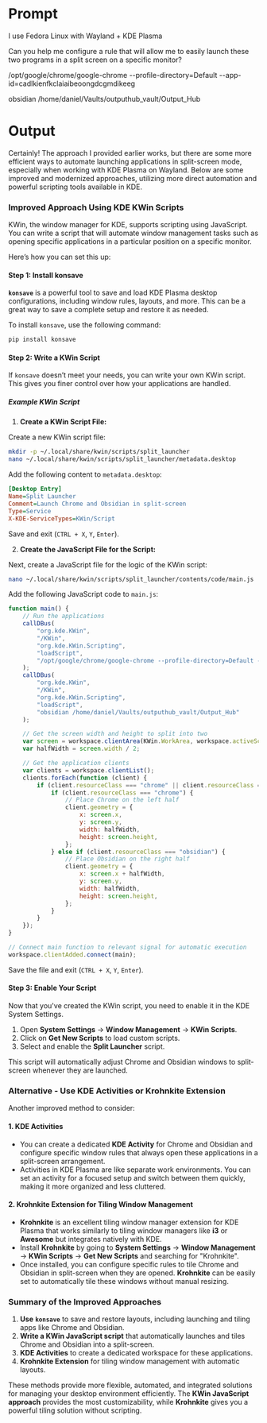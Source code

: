 # Prompt

I use Fedora Linux with Wayland + KDE Plasma

Can you help me configure a rule that will allow me to easily launch these two programs in a split screen on a specific monitor?

/opt/google/chrome/google-chrome --profile-directory=Default --app-id=cadlkienfkclaiaibeoongdcgmdikeeg

obsidian /home/daniel/Vaults/outputhub\_vault/Output\_Hub

# Output

Certainly! The approach I provided earlier works, but there are some more efficient ways to automate launching applications in split-screen mode, especially when working with KDE Plasma on Wayland. Below are some improved and modernized approaches, utilizing more direct automation and powerful scripting tools available in KDE.

### Improved Approach Using KDE KWin Scripts

KWin, the window manager for KDE, supports scripting using JavaScript. You can write a script that will automate window management tasks such as opening specific applications in a particular position on a specific monitor.

Here’s how you can set this up:

#### Step 1: Install konsave

**`konsave`** is a powerful tool to save and load KDE Plasma desktop configurations, including window rules, layouts, and more. This can be a great way to save a complete setup and restore it as needed.

To install `konsave`, use the following command:

```bash
pip install konsave
```

#### Step 2: Write a KWin Script

If `konsave` doesn’t meet your needs, you can write your own KWin script. This gives you finer control over how your applications are handled.

##### Example KWin Script

1. **Create a KWin Script File:**

Create a new KWin script file:

```bash
mkdir -p ~/.local/share/kwin/scripts/split_launcher
nano ~/.local/share/kwin/scripts/split_launcher/metadata.desktop
```

Add the following content to `metadata.desktop`:

```ini
[Desktop Entry]
Name=Split Launcher
Comment=Launch Chrome and Obsidian in split-screen
Type=Service
X-KDE-ServiceTypes=KWin/Script
```

Save and exit (`CTRL + X`, `Y`, `Enter`).

2. **Create the JavaScript File for the Script:**

Next, create a JavaScript file for the logic of the KWin script:

```bash
nano ~/.local/share/kwin/scripts/split_launcher/contents/code/main.js
```

Add the following JavaScript code to `main.js`:

```javascript
function main() {
    // Run the applications
    callDBus(
        "org.kde.KWin",
        "/KWin",
        "org.kde.KWin.Scripting",
        "loadScript",
        "/opt/google/chrome/google-chrome --profile-directory=Default --app-id=cadlkienfkclaiaibeoongdcgmdikeeg"
    );
    callDBus(
        "org.kde.KWin",
        "/KWin",
        "org.kde.KWin.Scripting",
        "loadScript",
        "obsidian /home/daniel/Vaults/outputhub_vault/Output_Hub"
    );

    // Get the screen width and height to split into two
    var screen = workspace.clientArea(KWin.WorkArea, workspace.activeScreen, 0);
    var halfWidth = screen.width / 2;

    // Get the application clients
    var clients = workspace.clientList();
    clients.forEach(function (client) {
        if (client.resourceClass === "chrome" || client.resourceClass === "obsidian") {
            if (client.resourceClass === "chrome") {
                // Place Chrome on the left half
                client.geometry = {
                    x: screen.x,
                    y: screen.y,
                    width: halfWidth,
                    height: screen.height,
                };
            } else if (client.resourceClass === "obsidian") {
                // Place Obsidian on the right half
                client.geometry = {
                    x: screen.x + halfWidth,
                    y: screen.y,
                    width: halfWidth,
                    height: screen.height,
                };
            }
        }
    });
}

// Connect main function to relevant signal for automatic execution
workspace.clientAdded.connect(main);
```

Save the file and exit (`CTRL + X`, `Y`, `Enter`).

#### Step 3: Enable Your Script

Now that you've created the KWin script, you need to enable it in the KDE System Settings.

1. Open **System Settings** -> **Window Management** -> **KWin Scripts**.
2. Click on **Get New Scripts** to load custom scripts.
3. Select and enable the **Split Launcher** script.

This script will automatically adjust Chrome and Obsidian windows to split-screen whenever they are launched.

### Alternative - Use KDE Activities or Krohnkite Extension

Another improved method to consider:

#### 1. KDE Activities

- You can create a dedicated **KDE Activity** for Chrome and Obsidian and configure specific window rules that always open these applications in a split-screen arrangement.
- Activities in KDE Plasma are like separate work environments. You can set an activity for a focused setup and switch between them quickly, making it more organized and less cluttered.

#### 2. Krohnkite Extension for Tiling Window Management

- **Krohnkite** is an excellent tiling window manager extension for KDE Plasma that works similarly to tiling window managers like **i3** or **Awesome** but integrates natively with KDE.
- Install **Krohnkite** by going to **System Settings** -> **Window Management** -> **KWin Scripts** -> **Get New Scripts** and searching for "Krohnkite".
- Once installed, you can configure specific rules to tile Chrome and Obsidian in split-screen when they are opened. **Krohnkite** can be easily set to automatically tile these windows without manual resizing.

### Summary of the Improved Approaches

1. **Use** **`konsave`** to save and restore layouts, including launching and tiling apps like Chrome and Obsidian.
2. **Write a KWin JavaScript script** that automatically launches and tiles Chrome and Obsidian into a split-screen.
3. **KDE Activities** to create a dedicated workspace for these applications.
4. **Krohnkite Extension** for tiling window management with automatic layouts.

These methods provide more flexible, automated, and integrated solutions for managing your desktop environment efficiently. The **KWin JavaScript approach** provides the most customizability, while **Krohnkite** gives you a powerful tiling solution without scripting.






